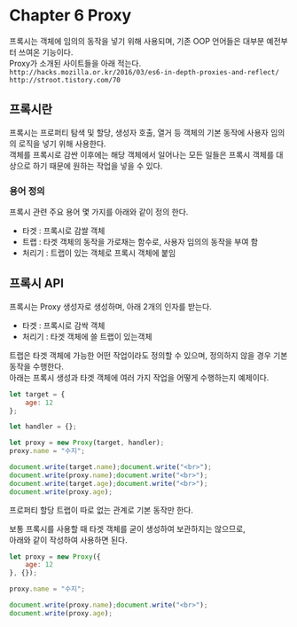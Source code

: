# Chapter 6 Proxy

프록시는 객체에 임의의 동작을 넣기 위해 사용되며, 기존 OOP 언어들은 대부분 예전부터 쓰여온 기능이다.  
Proxy가 소개된 사이트들을 아래 적는다.  
`http://hacks.mozilla.or.kr/2016/03/es6-in-depth-proxies-and-reflect/`  
`http://stroot.tistory.com/70`

## 프록시란

프록시는 프로퍼티 탐색 및 할당, 생성자 호출, 열거 등 객체의 기본 동작에 사용자 임의의 로직을 넣기 위해 사용한다.  
객체를 프록시로 감싼 이후에는 해당 객체에서 일어나는 모든 일들은 프록시 객체를 대상으로 하기 때문에 원하는 작업을 넣을 수 있다.  

### 용어 정의
프록시 관련 주요 용어 몇 가지를 아래와 같이 정의 한다.  

- 타겟 : 프록시로 감쌀 객체  
- 트랩 : 타겟 객체의 동작을 가로채는 함수로, 사용자 임의의 동작을 부여 함  
- 처리기 : 트랩이 있는 객체로 프록시 객체에 붙임  

## 프록시 API

프록시는 Proxy 생성자로 생성하며, 아래 2개의 인자를 받는다.  


- 타겟 : 프록시로 감싹 객체  
- 처리기 : 타겟 객체에 쓸 트랩이 있는객체  

트랩은 타겟 객체에 가능한 어떤 작업이라도 정의할 수 있으며, 정의하지 않을 경우 기본 동작을 수행한다.  
아래는 프록시 생성과 타겟 객체에 여러 가지 작업을 어떻게 수행하는지 예제이다.
```javascript
let target = {
	age: 12
};

let handler = {};

let proxy = new Proxy(target, handler);
proxy.name = "수지";

document.write(target.name);document.write("<br>");
document.write(proxy.name);document.write("<br>");
document.write(target.age);document.write("<br>");
document.write(proxy.age);
```
프로퍼티 할당 트랩이 따로 없는 관계로 기본 동작만 한다.  

보통 프록시를 사용할 때 타겟 객체를 굳이 생성하여 보관하지는 않으므로,  
아래와 같이 작성하여 사용하면 된다.
```javascript
let proxy = new Proxy({
	age: 12
}, {});

proxy.name = "수지";

document.write(proxy.name);document.write("<br>");
document.write(proxy.age);
```

